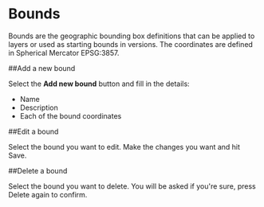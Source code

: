 # Bounds

Bounds are the geographic bounding box definitions that can be applied to layers or used as starting bounds in versions. The coordinates are defined in Spherical Mercator EPSG:3857.

##Add a new bound

Select the **Add new bound** button and fill in the details:

- Name
- Description
- Each of the bound coordinates

##Edit a bound

Select the bound you want to edit. Make the changes you want and hit Save.

##Delete a bound

Select the bound you want to delete. You will be asked if you're sure, press Delete again to confirm.